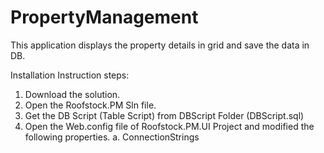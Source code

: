 # PropertyManagement
This application displays the property details in grid and save the data in DB.

Installation Instruction steps:
1. Download the solution.
2. Open the Roofstock.PM Sln file. 
3. Get the DB Script (Table Script) from DBScript Folder (DBScript.sql)
4. Open the Web.config file of Roofstock.PM.UI Project and modified the following properties.
   a. ConnectionStrings 
     
     
